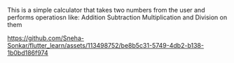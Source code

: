 This is a simple calculator that takes two numbers from the user and performs operatiosn like:
Addition
Subtraction
Multiplication and 
Division
on them

https://github.com/Sneha-Sonkar/flutter_learn/assets/113498752/be8b5c31-5749-4db2-b138-1b0bd186f974
